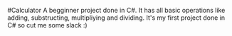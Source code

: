 #Calculator
A begginner project done in C#.
It has all basic operations like adding, substructing, multipliying and dividing.
It's my first project done in C# so cut me some slack :)